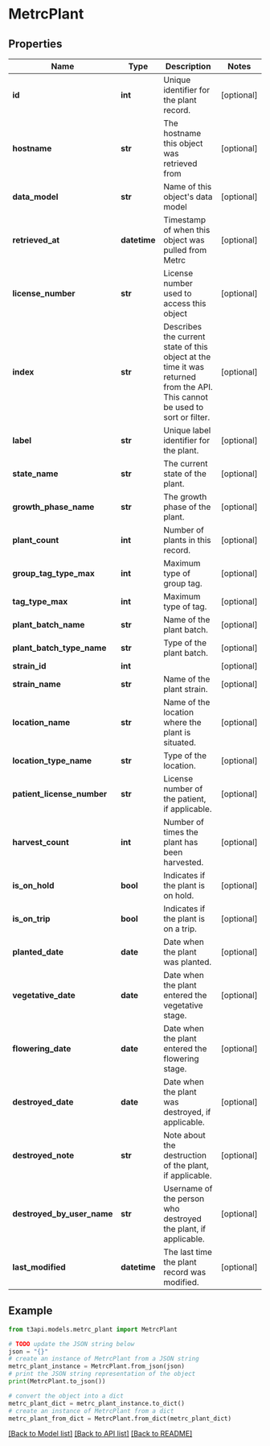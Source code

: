 # MetrcPlant


## Properties

Name | Type | Description | Notes
------------ | ------------- | ------------- | -------------
**id** | **int** | Unique identifier for the plant record. | [optional] 
**hostname** | **str** | The hostname this object was retrieved from | [optional] 
**data_model** | **str** | Name of this object&#39;s data model | [optional] 
**retrieved_at** | **datetime** | Timestamp of when this object was pulled from Metrc | [optional] 
**license_number** | **str** | License number used to access this object | [optional] 
**index** | **str** | Describes the current state of this object at the time it was returned from the API. This cannot be used to sort or filter. | [optional] 
**label** | **str** | Unique label identifier for the plant. | [optional] 
**state_name** | **str** | The current state of the plant. | [optional] 
**growth_phase_name** | **str** | The growth phase of the plant. | [optional] 
**plant_count** | **int** | Number of plants in this record. | [optional] 
**group_tag_type_max** | **int** | Maximum type of group tag. | [optional] 
**tag_type_max** | **int** | Maximum type of tag. | [optional] 
**plant_batch_name** | **str** | Name of the plant batch. | [optional] 
**plant_batch_type_name** | **str** | Type of the plant batch. | [optional] 
**strain_id** | **int** |  | [optional] 
**strain_name** | **str** | Name of the plant strain. | [optional] 
**location_name** | **str** | Name of the location where the plant is situated. | [optional] 
**location_type_name** | **str** | Type of the location. | [optional] 
**patient_license_number** | **str** | License number of the patient, if applicable. | [optional] 
**harvest_count** | **int** | Number of times the plant has been harvested. | [optional] 
**is_on_hold** | **bool** | Indicates if the plant is on hold. | [optional] 
**is_on_trip** | **bool** | Indicates if the plant is on a trip. | [optional] 
**planted_date** | **date** | Date when the plant was planted. | [optional] 
**vegetative_date** | **date** | Date when the plant entered the vegetative stage. | [optional] 
**flowering_date** | **date** | Date when the plant entered the flowering stage. | [optional] 
**destroyed_date** | **date** | Date when the plant was destroyed, if applicable. | [optional] 
**destroyed_note** | **str** | Note about the destruction of the plant, if applicable. | [optional] 
**destroyed_by_user_name** | **str** | Username of the person who destroyed the plant, if applicable. | [optional] 
**last_modified** | **datetime** | The last time the plant record was modified. | [optional] 

## Example

```python
from t3api.models.metrc_plant import MetrcPlant

# TODO update the JSON string below
json = "{}"
# create an instance of MetrcPlant from a JSON string
metrc_plant_instance = MetrcPlant.from_json(json)
# print the JSON string representation of the object
print(MetrcPlant.to_json())

# convert the object into a dict
metrc_plant_dict = metrc_plant_instance.to_dict()
# create an instance of MetrcPlant from a dict
metrc_plant_from_dict = MetrcPlant.from_dict(metrc_plant_dict)
```
[[Back to Model list]](../README.md#documentation-for-models) [[Back to API list]](../README.md#documentation-for-api-endpoints) [[Back to README]](../README.md)


